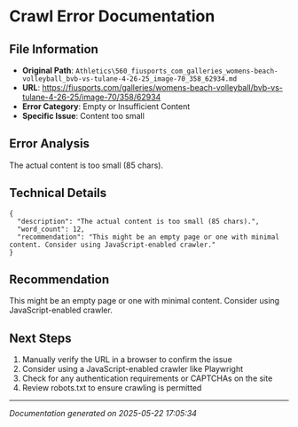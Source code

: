 # Crawl Error Documentation

## File Information
- **Original Path**: `Athletics\560_fiusports_com_galleries_womens-beach-volleyball_bvb-vs-tulane-4-26-25_image-70_358_62934.md`
- **URL**: https://fiusports.com/galleries/womens-beach-volleyball/bvb-vs-tulane-4-26-25/image-70/358/62934
- **Error Category**: Empty or Insufficient Content
- **Specific Issue**: Content too small

## Error Analysis
The actual content is too small (85 chars).

## Technical Details
```
{
  "description": "The actual content is too small (85 chars).",
  "word_count": 12,
  "recommendation": "This might be an empty page or one with minimal content. Consider using JavaScript-enabled crawler."
}
```

## Recommendation
This might be an empty page or one with minimal content. Consider using JavaScript-enabled crawler.

## Next Steps
1. Manually verify the URL in a browser to confirm the issue
2. Consider using a JavaScript-enabled crawler like Playwright
3. Check for any authentication requirements or CAPTCHAs on the site
4. Review robots.txt to ensure crawling is permitted

---
*Documentation generated on 2025-05-22 17:05:34*
